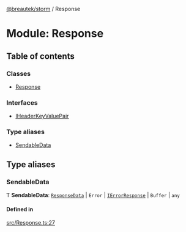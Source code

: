 [@breautek/storm](../README.md) / Response

# Module: Response

## Table of contents

### Classes

- [Response](../classes/Response.Response-1.md)

### Interfaces

- [IHeaderKeyValuePair](../interfaces/Response.IHeaderKeyValuePair.md)

### Type aliases

- [SendableData](Response.md#sendabledata)

## Type aliases

### SendableData

Ƭ **SendableData**: [`ResponseData`](../classes/ResponseData.ResponseData-1.md) \| `Error` \| [`IErrorResponse`](../interfaces/StormError.IErrorResponse.md) \| `Buffer` \| `any`

#### Defined in

[src/Response.ts:27](https://github.com/breautek/storm/blob/57f151c/src/Response.ts#L27)
